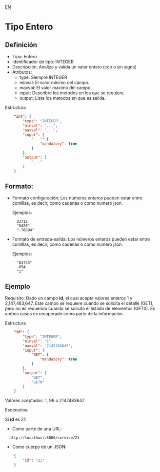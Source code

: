 [EN](INTEGER.md)
# Tipo Entero

## Definición
* Tipo: Entero
* Identificador de tipo: INTEGER
* Descripción: Analiza y valida un valor entero (con o sin signo)
* Atributos:
  * type: Siempre INTEGER
  * minval: El valor mínimo del campo.
  * maxval: El valor máximo del campo.
  * input: Describre los metodos en los que se requiere.
  * output: Lista los metodos en que es salida.

Estructura
```json
	"int": {
		"type": "INTEGER",
		"minval": "...",
		"maxval": "...",
		"input": {
			"...": {
				"mandatory": true
			}
		},
		"output": [
			"..."
		]
	}
```
## Formato:
* Formato configuración:
  Los números enteros pueden estar entre comillas, es decir, como cadenas o como numero json.

  Ejemplos:
  ```text
	23712
	"8426"
	"-76094"
  ```
* Formato de entrada-salida:
  Los números enteros pueden estar entre comillas, es decir, como cadenas o como numero json.

  Ejemplos:
  ```text
	"83753"
	-654
	"1"
  ```

## Ejemplo

Requisito: Dado un campo __id__, el cual acepta valores enteros 1 y 2,147,483,647.
Este campo se requiere cuando se solicita el detalle (GET), pero no es requerido cuando se solicita el listado de elementos (GET0).
En ambos casos es recuperado como parte de la información.

Estructura
```json
	"id": {
		"type": "INTEGER",
		"minval": "1",
		"maxval": "2147483647",
		"input": {
			"GET": {
				"mandatory": true
			}
		},
		"output": [
			"GET",
			"GET0"
		]
	}
```

Valores aceptados: 1, 99 o 2147483647

Escenarios:

Si __id__ es 21:
* Como parte de una URL:
```text
  http://localhost:8080/service/21
```
* Como cuerpo de un JSON:
```json
	{
		"id": "21"
	}
```
